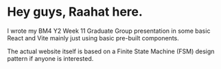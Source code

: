 # Hey guys, Raahat here. 

I wrote my BM4 Y2 Week 11 Graduate Group presentation in some basic React and Vite mainly just using basic pre-built components.

The actual website itself is based on a Finite State Machine (FSM) design pattern if anyone is interested.
